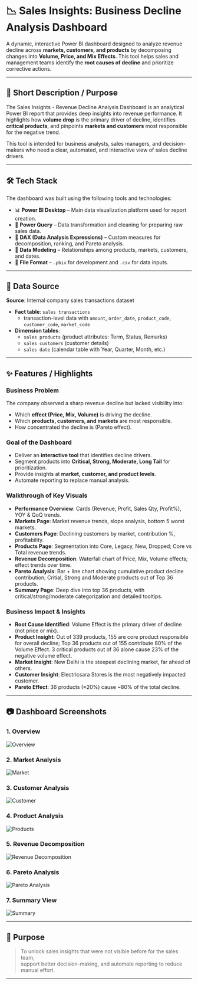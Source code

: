# 📉 Sales Insights: Business Decline Analysis Dashboard  

A dynamic, interactive Power BI dashboard designed to analyze revenue decline across **markets, customers, and products** by decomposing changes into **Volume, Price, and Mix Effects**. This tool helps sales and management teams identify the **root causes of decline** and prioritize corrective actions.

---

## 🎯 Short Description / Purpose
The Sales Insights - Revenue Decline Analysis Dashboard is an analytical Power BI report that provides deep insights into revenue performance. It highlights how **volume drop** is the primary driver of decline, identifies **critical products**, and pinpoints **markets and customers** most responsible for the negative trend.  

This tool is intended for business analysts, sales managers, and decision-makers who need a clear, automated, and interactive view of sales decline drivers.

---

## 🛠 Tech Stack
The dashboard was built using the following tools and technologies:

- 📊 **Power BI Desktop** – Main data visualization platform used for report creation.  
- 📂 **Power Query** – Data transformation and cleaning for preparing raw sales data.  
- 🧠 **DAX (Data Analysis Expressions)** – Custom measures for decomposition, ranking, and Pareto analysis.  
- 📝 **Data Modeling** – Relationships among products, markets, customers, and dates.  
- 📁 **File Format** – `.pbix` for development and `.csv` for data inputs.

---

## 📂 Data Source
**Source**: Internal company sales transactions dataset  

- **Fact table**: `sales transactions`  
  - transaction-level data with `amount`, `order_date`, `product_code`, `customer_code`, `market_code`  
- **Dimension tables**:  
  - `sales products` (product attributes: Term, Status, Remarks)  
  - `sales customers` (customer details)  
  - `sales date` (calendar table with Year, Quarter, Month, etc.)  

---

## ✨ Features / Highlights

### Business Problem
The company observed a sharp revenue decline but lacked visibility into:
- Which **effect (Price, Mix, Volume)** is driving the decline.  
- Which **products, customers, and markets** are most responsible.  
- How concentrated the decline is (Pareto effect).  

### Goal of the Dashboard
- Deliver an **interactive tool** that identifies decline drivers.  
- Segment products into **Critical, Strong, Moderate, Long Tail** for prioritization.  
- Provide insights at **market, customer, and product levels**.  
- Automate reporting to replace manual analysis.  

### Walkthrough of Key Visuals
- **Performance Overview**: Cards (Revenue, Profit, Sales Qty, Profit%), YOY & QoQ trends.  
- **Markets Page**: Market revenue trends, slope analysis, bottom 5 worst markets.  
- **Customers Page**: Declining customers by market, contribution %, profitability.  
- **Products Page**: Segmentation into Core, Legacy, New, Dropped; Core vs Total revenue trends.  
- **Revenue Decomposition**: Waterfall chart of Price, Mix, Volume effects; effect trends over time.  
- **Pareto Analysis**: Bar + line chart showing cumulative product decline contribution; Critial, Strong and Moderate products out of Top 36 products.  
- **Summary Page**: Deep dive into top 36 products, with critical/strong/moderate categorization and detailed tooltips.  

### Business Impact & Insights
- **Root Cause Identified**: Volume Effect is the primary driver of decline (not price or mix).  
- **Product Insight**: Out of 339 products, 155 are core product responsible for overall decline; Top 36 products out of 155 contribute 80% of the Volume Effect. 3 critical products out of 36 alone cause 23% of the negative volume effect.  
- **Market Insight**: New Delhi is the steepest declining market, far ahead of others.  
- **Customer Insight**: Electricsara Stores is the most negatively impacted customer.  
- **Pareto Effect**: 36 products (≈20%) cause ~80% of the total decline.  

---

## 📷 Dashboard Screenshots  

### 1. Overview  
![Overview](images/1.%20Overview.png)  

### 2. Market Analysis  
![Market](images/2.%20Market.png)  

### 3. Customer Analysis  
![Customer](images/3.%20Customer.png)  

### 4. Product Analysis  
![Products](images/4.%20Products.png)  

### 5. Revenue Decomposition  
![Revenue Decomposition](images/5.%20Revenue%20Decomposition.png)  

### 6. Pareto Analysis
![Pareto Analysis](images/6.%20Pareto%20Analysis.png)  

### 7. Summary View  
![Summary](images/7.%20Summary.png)






---

## 🚀 Purpose
> To unlock sales insights that were not visible before for the sales team,  
> support better decision-making, and automate reporting to reduce manual effort.

---

